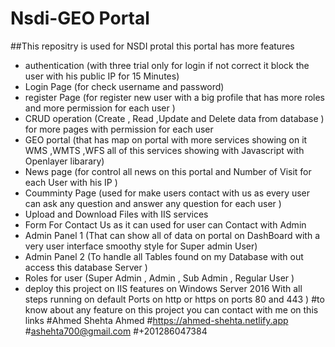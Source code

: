 # Nsdi-GEO Portal
##This repositry is used for NSDI protal 
this portal has more features 
* authentication (with three trial only for login if not correct it block the user with his public IP for 15 Minutes)
* Login Page (for check username and password)
* register Page (for register new user with a big profile that has more roles and more permission for each user )
* CRUD operation (Create , Read ,Update and Delete data from database ) for more pages with permission for each user
* GEO portal (that has map on portal with more services showing on it WMS ,WMTS ,WFS all of this services showing with Javascript with Openlayer libarary)
* News page (for control all news on this portal and Number of Visit for each User with his IP )
* Coumminty Page (used for make users contact with us as every user can ask any question and answer any question for each user )
* Upload and Download Files with IIS services
* Form For Contact Us as it can used for user can Contact with Admin
* Admin Panel 1 (That can show all of data on portal on DashBoard with a very user interface smoothy style for Super admin User)
* Admin Panel 2 (To handle all Tables found on my Database  with out access this database Server )
* Roles for user (Super Admin , Admin , Sub Admin , Regular User )
* deploy this project on IIS features on Windows Server 2016 With all steps running on default Ports on http or https on ports 80 and 443 )
#to know about any feature on this project you can contact with me on this links
#Ahmed Shehta Ahmed
#https://ahmed-shehta.netlify.app
#ashehta700@gmail.com
#+201286047384
